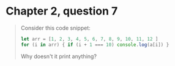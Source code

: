 # Chapter 2, question 7

> Consider this code snippet:
>
> ```javascript
> let arr = [1, 2, 3, 4, 5, 6, 7, 8, 9, 10, 11, 12 ]
> for (i in arr) { if (i + 1 === 10) console.log(a[i]) }
> ```
>
> Why doesn't it print anything?
